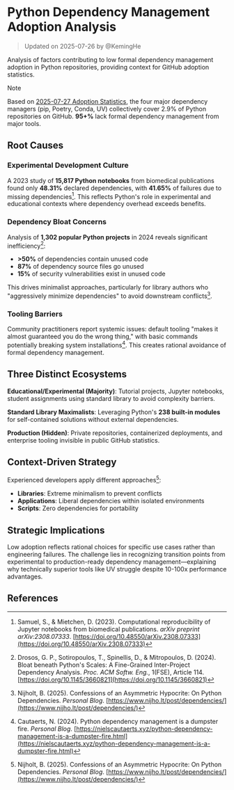 # Python Dependency Management Adoption Analysis

> Updated on 2025-07-26 by @KemingHe

Analysis of factors contributing to low formal dependency management adoption in Python repositories, providing context for GitHub adoption statistics.

> [!NOTE]
> Based on [2025-07-27 Adoption Statistics](./2-py-dep-man-adopt-stats.md), the four major dependency managers (pip, Poetry, Conda, UV) collectively cover 2.9% of Python repositories on GitHub. **95+%** lack formal dependency management from major tools.

## Root Causes

### Experimental Development Culture

A 2023 study of **15,817 Python notebooks** from biomedical publications found only **48.31%** declared dependencies, with **41.65%** of failures due to missing dependencies[^1]. This reflects Python's role in experimental and educational contexts where dependency overhead exceeds benefits.

### Dependency Bloat Concerns

Analysis of **1,302 popular Python projects** in 2024 reveals significant inefficiency[^2]:

- **>50%** of dependencies contain unused code
- **87%** of dependency source files go unused  
- **15%** of security vulnerabilities exist in unused code

This drives minimalist approaches, particularly for library authors who "aggressively minimize dependencies" to avoid downstream conflicts[^3].

### Tooling Barriers

Community practitioners report systemic issues: default tooling "makes it almost guaranteed you do the wrong thing," with basic commands potentially breaking system installations[^4]. This creates rational avoidance of formal dependency management.

## Three Distinct Ecosystems

**Educational/Experimental (Majority)**: Tutorial projects, Jupyter notebooks, student assignments using standard library to avoid complexity barriers.

**Standard Library Maximalists**: Leveraging Python's **238 built-in modules** for self-contained solutions without external dependencies.

**Production (Hidden)**: Private repositories, containerized deployments, and enterprise tooling invisible in public GitHub statistics.

## Context-Driven Strategy

Experienced developers apply different approaches[^3]:

- **Libraries**: Extreme minimalism to prevent conflicts
- **Applications**: Liberal dependencies within isolated environments  
- **Scripts**: Zero dependencies for portability

## Strategic Implications

Low adoption reflects rational choices for specific use cases rather than engineering failures. The challenge lies in recognizing transition points from experimental to production-ready dependency management—explaining why technically superior tools like UV struggle despite 10-100x performance advantages.

## References

[^1]: Samuel, S., & Mietchen, D. (2023). Computational reproducibility of Jupyter notebooks from biomedical publications. *arXiv preprint arXiv:2308.07333*. [https://doi.org/10.48550/arXiv.2308.07333](https://doi.org/10.48550/arXiv.2308.07333)

[^2]: Drosos, G. P., Sotiropoulos, T., Spinellis, D., & Mitropoulos, D. (2024). Bloat beneath Python's Scales: A Fine-Grained Inter-Project Dependency Analysis. *Proc. ACM Softw. Eng.*, 1(FSE), Article 114. [https://doi.org/10.1145/3660821](https://doi.org/10.1145/3660821)

[^3]: Nijholt, B. (2025). Confessions of an Asymmetric Hypocrite: On Python Dependencies. *Personal Blog*. [https://www.nijho.lt/post/dependencies/](https://www.nijho.lt/post/dependencies/)

[^4]: Cautaerts, N. (2024). Python dependency management is a dumpster fire. *Personal Blog*. [https://nielscautaerts.xyz/python-dependency-management-is-a-dumpster-fire.html](https://nielscautaerts.xyz/python-dependency-management-is-a-dumpster-fire.html)
